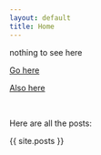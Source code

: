 ```yaml
---
layout: default
title: Home
---
```


nothing to see here

[Go here][post-page]

[Also here][about-page]

<br>

Here are all the posts:

{{ site.posts }}

[about-page]: https://itsanysek.github.io/about/
[post-page]: https://itsanysek.github.io/jekyll/2022/04/27/welcome-to-jekyll.html